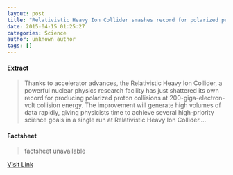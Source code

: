 ```yaml
---
layout: post
title: "Relativistic Heavy Ion Collider smashes record for polarized proton luminosity"
date: 2015-04-15 01:25:27
categories: Science
author: unknown author
tags: []
---
```



#### Extract
>Thanks to accelerator advances, the Relativistic Heavy Ion Collider, a powerful nuclear physics research facility has just shattered its own record for producing polarized proton collisions at 200-giga-electron-volt collision energy. The improvement will generate high volumes of data rapidly, giving physicists time to achieve several high-priority science goals in a single run at Relativistic Heavy Ion Collider....

#### Factsheet
>factsheet unavailable

[Visit Link](http://feeds.sciencedaily.com/~r/sciencedaily/~3/2aLr8EUsUx0/150414212527.htm)


